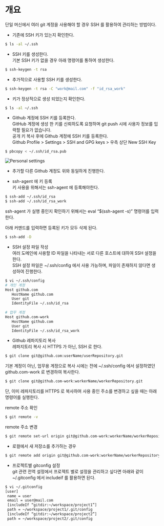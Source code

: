# 개요  
단일 머신에서 여러 git 계정을 사용해야 할 경우 SSH 를 활용하여 관리하는 방법이다.

* 기존에 SSH 키가 있는지 확인한다.
```bash
$ ls -al ~/.ssh
```

* SSH 키를 생성한다.  
기본 SSH 키가 없을 경우 아래 명령어를 통하여 생성한다.
```bash
$ ssh-keygen -t rsa
```

* 추가적으로 사용할 SSH 키를 생성한다.
```bash
$ ssh-keygen -t rsa -C "work@mail.com" -f "id_rsa_work"
```

* 키가 정상적으로 생성 되었는지 확인한다.
```bash
$ ls -al ~/.ssh
```

* Github 계정에 SSH 키를 등록한다.  
GitHub 계정에 생성 한 키를 신뢰하도록 요청하며 git push 시에 사용자 정보를 입력할 필요가 없습니다.  
공개 키 복사 후에 Github 계정에 SSH 키를 등록한다.  
Github Profile > Settings > SSH and GPG keys > 우측 상단 New SSH Key  
```bash
$ pbcopy < ~/.ssh/id_rsa.pub
```
![Personal settings](https://user-images.githubusercontent.com/13143231/81660970-6af95b80-9476-11ea-9567-bcd8d562a1c2.png)
* 추가할 다른 Github 계정도 위와 동일하게 진행한다.

* ssh-agent 에 키 등록  
키 사용을 위해서는 ssh-agent 에 등록해야한다.
```bash
$ ssh-add ~/.ssh/id_rsa
$ ssh-add ~/.ssh/id_rsa_work
```  
ssh-agent 가 실행 중인지 확인하기 위해서는 eval “$(ssh-agent -s)” 명령어를 입력한다.  
  
아래 커맨드를 입력하면 등록된 키가 모두 삭제 된다.
```bash
$ ssh-add -D
```

* SSH 설정 파일 작성  
여러 도메인에 사용할 ID 파일을 나타내는 서로 다른 호스트에 대하여 SSH 설정을 한다.  
SSH 설정 파일은 ~/.ssh/config 에서 사용 가능하며, 파일이 존재하지 않다면 생성하여 진행한다.
```bash
$ vi ~/.ssh/config
# 개인 계정
Host github.com
   HostName github.com
   User git
   IdentityFile ~/.ssh/id_rsa
   
# 업무 계정
Host github.com-work    
   HostName github.com
   User git
   IdentityFile ~/.ssh/id_rsa_work
```

* Github 레파지토리 복사  
레파지토리 복사 시 HTTPS 가 아닌, SSH 로 한다.
```bash
$ git clone git@github.com:userName/userRepository.git
```

기본 계정이 아닌, 업무용 계정으로 복사 시에는 전에 ~/.ssh/config 에서 설정하였던 github.com-work 로 변경하여 복사한다.  
```bash
$ git clone git@github.com-work:workerName/workerRepository.git
```  
단, 이미 레파지토리를 HTTPS 로 복사하여 사용 중인 주소를 변경하고 싶을 때는 아래 명령어를 실행한다.
  
remote 주소 확인
```bash
$ git remote -v
```
  
remote 주소 변경
```bash
$ git remote set-url origin git@github.com-work:workerName/workerRepository.git
```

* 로컬에서 새 저장소를 추가하는 경우
```bash
$ git remote add origin git@github.com-work:workerName/workerRepository.git
```

* 프로젝트별 gitconfig 설정  
git 관련 전역 설정에서 프로젝트 별로 설정을 관리하고 싶다면 아래와 같이 ~/.gitconfig 에서 includeif 를 활용하면 된다.
```bash
$ vi ~/.gitconfig
[user]
 name = user
 email = user@mail.com
 [includeIf “gitdir:~/workspace/project1”]
 path = ~/workspace/project1/.git/config
 [includeIf “gitdir:~/workspace/project2”]
 path = ~/workspace/project2/.git/config
```
